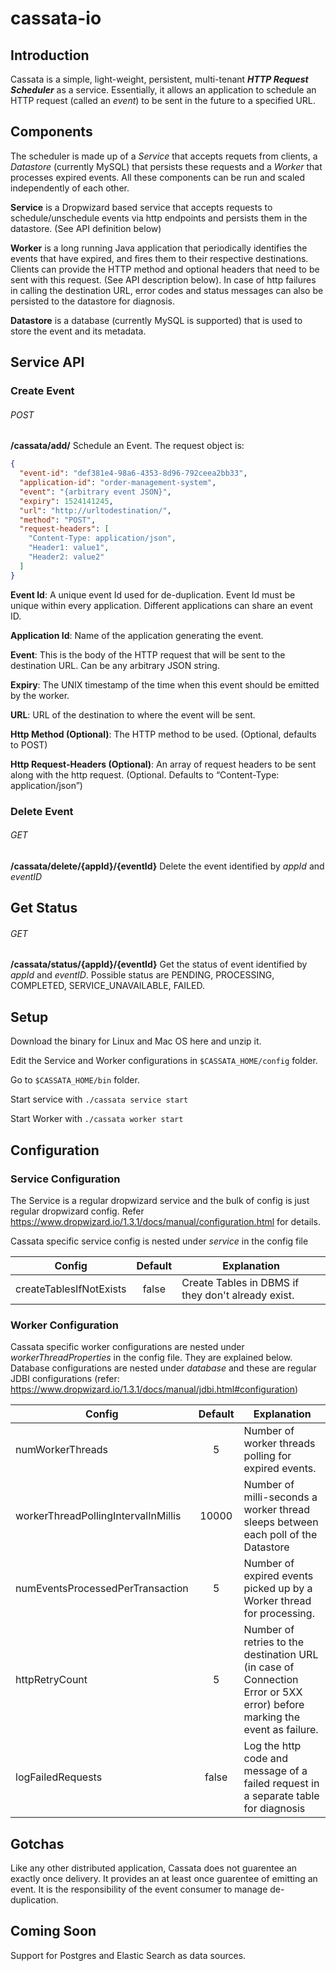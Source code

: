 # cassata-io

## Introduction 
Cassata is a simple, light-weight, persistent, multi-tenant _**HTTP Request Scheduler**_ as a service. Essentially, it allows an application to schedule an HTTP request (called an _event_) to be sent in the future to a specified URL.


## Components 
The scheduler is made up of a _Service_ that accepts requets from clients, a _Datastore_ (currently MySQL) that persists these requests and a _Worker_ that processes expired events. All these components can be run and scaled independently of each other. 

**Service** is a Dropwizard based service that accepts requests to schedule/unschedule events via http endpoints and persists them in the datastore. (See API definition below)

**Worker** is a long running Java application that periodically identifies the events that have expired, and fires them to their respective destinations. Clients can provide the HTTP method and optional headers that need to be sent with this request. (See API description below). In case of http failures in calling the destination URL, error codes and status messages can also be persisted to the datastore for diagnosis. 

**Datastore** is a database (currently MySQL is supported) that is used to store the event and its metadata.

## Service API
### Create Event
###### POST
**/cassata/add/** Schedule an Event. The request object is:

```json
{
  "event-id": "def381e4-98a6-4353-8d96-792ceea2bb33",
  "application-id": "order-management-system",
  "event": "{arbitrary event JSON}",
  "expiry": 1524141245,
  "url": "http://urltodestination/",
  "method": "POST",
  "request-headers": [
    "Content-Type: application/json",
    "Header1: value1",
    "Header2: value2"
  ]
}
```
**Event Id**: A unique event Id used for de-duplication. Event Id must be unique within every application. Different applications can share an event ID.

**Application Id**: Name of the application generating the event.

**Event**: This is the body of the HTTP request that will be sent to the destination URL. Can be any arbitrary JSON string.

**Expiry**: The UNIX timestamp of the time when this event should be emitted by the worker.

**URL**: URL of the destination to where the event will be sent. 

**Http Method (Optional)**: The HTTP method to be used. (Optional, defaults to POST)

**Http Request-Headers (Optional)**: An array of request headers to be sent along with the http request. (Optional. Defaults to “Content-Type: application/json”)

### Delete Event
###### GET
**/cassata/delete/{appId}/{eventId}** Delete the event identified by _appId_ and _eventID_

## Get Status
###### GET
**/cassata/status/{appId}/{eventId}** Get the status of event identified by _appId_ and _eventID_. Possible status are PENDING, PROCESSING, COMPLETED, SERVICE_UNAVAILABLE, FAILED.

## Setup 

Download the binary for Linux and Mac OS here and unzip it. 

Edit the Service and Worker configurations in `$CASSATA_HOME/config` folder. 

Go to `$CASSATA_HOME/bin` folder. 

Start service with `./cassata service start`

Start Worker with `./cassata worker start`


## Configuration 
### Service Configuration

The Service is a regular dropwizard service and the bulk of config is just regular dropwizard config. Refer https://www.dropwizard.io/1.3.1/docs/manual/configuration.html for details. 

Cassata specific service config is nested under _service_ in the config file

| Config        | Default           | Explanation  |
| ------------- |:-------------:| -----|
| createTablesIfNotExists      | false      |   Create Tables in DBMS if they don't already exist. |

### Worker Configuration 

Cassata specific worker configurations are nested under _workerThreadProperties_ in the config file. They are explained below. Database configurations are nested under _database_ and these are regular JDBI configurations (refer: https://www.dropwizard.io/1.3.1/docs/manual/jdbi.html#configuration) 

| Config        | Default           | Explanation  |
| ------------- |:-------------:| -----|
| numWorkerThreads      | 5 | Number of worker threads polling for expired events. |
| workerThreadPollingIntervalInMillis      | 10000      |   Number of milli-seconds a worker thread sleeps between each poll of the Datastore  |
| numEventsProcessedPerTransaction      | 5      |   Number of expired events picked up by a Worker thread for processing.  |
| httpRetryCount      | 5      |   Number of retries to the destination URL (in case of Connection Error or 5XX error) before marking the event as failure. |
| logFailedRequests      | false      |   Log the http code and message of a failed request in a separate table for diagnosis |


## Gotchas
Like any other distributed application, Cassata does not guarentee an exactly once delivery. It provides an at least once guarentee of emitting an event.  It is the responsibility of the event consumer to manage de-duplication. 

## Coming Soon 

Support for Postgres and Elastic Search as data sources. 
